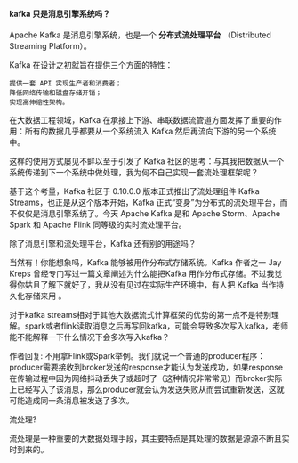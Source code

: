 #### kafka 只是消息引擎系统吗？

Apache Kafka 是消息引擎系统，也是一个 **分布式流处理平台** （Distributed Streaming Platform）。

Kafka 在设计之初就旨在提供三个方面的特性：
```
提供一套 API 实现生产者和消费者；
降低网络传输和磁盘存储开销；
实现高伸缩性架构。
```

在大数据工程领域，Kafka 在承接上下游、串联数据流管道方面发挥了重要的作用：所有的数据几乎都要从一个系统流入 Kafka 然后再流向下游的另一个系统中。

这样的使用方式屡见不鲜以至于引发了 Kafka 社区的思考：与其我把数据从一个系统传递到下一个系统中做处理，我为何不自己实现一套流处理框架呢？

基于这个考量，Kafka 社区于 0.10.0.0 版本正式推出了流处理组件 Kafka Streams，也正是从这个版本开始，Kafka 正式“变身”为分布式的流处理平台，而不仅仅是消息引擎系统了。今天 Apache Kafka 是和 Apache Storm、Apache Spark 和 Apache Flink 同等级的实时流处理平台。

除了消息引擎和流处理平台，Kafka 还有别的用途吗？

当然有！你能想象吗，Kafka 能够被用作分布式存储系统。Kafka 作者之一 Jay Kreps 曾经专门写过一篇文章阐述为什么能把Kafka 用作分布式存储。不过我觉得你姑且了解下就好了，我从没有见过在实际生产环境中，有人把 Kafka 当作持久化存储来用 。

对于kafka streams相对于其他大数据流式计算框架的优势的第一点不是特别理解。spark或者flink读取消息之后再写回kafka，可能会导致多次写入kafka，老师能不能解释一下什么情况下会多次写入kafka？


作者回复: 不用拿Flink或Spark举例。我们就说一个普通的producer程序：producer需要接收到broker发送的response才能认为发送成功，如果response在传输过程中因为网络抖动丢失了或超时了（这种情况非常常见）而broker实际上已经写入了该消息，那么producer就会认为发送失败从而尝试重新发送，这就可能造成同一条消息被发送了多次。

流处理?

流处理是一种重要的大数据处理手段，其主要特点是其处理的数据是源源不断且实时到来的。
